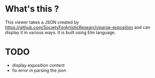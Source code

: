 # What's this ?

This viewer takes a JSON created by <https://github.com/SocietyForArtisticResearch/parse-exposition> and can display it in various ways.
It is built using Elm language.

# TODO

* display exposition content
* fix error in parsing the json
